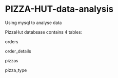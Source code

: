 # PIZZA-HUT-data-analysis
Using mysql to analyse data

PizzaHut databsase contains 4 tables:

orders

order_details

pizzas

pizza_type
